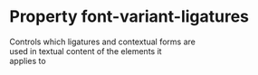 # Property font-variant-ligatures

Controls which ligatures and contextual forms are  
used in textual content of the elements it  
applies to  
